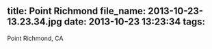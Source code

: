 title: Point Richmond
file_name: 2013-10-23-13.23.34.jpg
date: 2013-10-23 13:23:34
tags:
---

Point Richmond, CA
